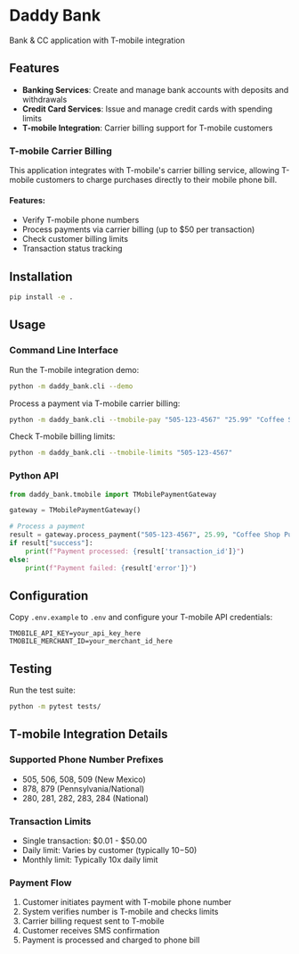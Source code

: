 # Daddy Bank
Bank & CC application with T-mobile integration

## Features

- **Banking Services**: Create and manage bank accounts with deposits and withdrawals
- **Credit Card Services**: Issue and manage credit cards with spending limits
- **T-mobile Integration**: Carrier billing support for T-mobile customers

### T-mobile Carrier Billing

This application integrates with T-mobile's carrier billing service, allowing T-mobile customers to charge purchases directly to their mobile phone bill.

#### Features:
- Verify T-mobile phone numbers
- Process payments via carrier billing (up to $50 per transaction)
- Check customer billing limits
- Transaction status tracking

## Installation

```bash
pip install -e .
```

## Usage

### Command Line Interface

Run the T-mobile integration demo:
```bash
python -m daddy_bank.cli --demo
```

Process a payment via T-mobile carrier billing:
```bash
python -m daddy_bank.cli --tmobile-pay "505-123-4567" "25.99" "Coffee Shop"
```

Check T-mobile billing limits:
```bash
python -m daddy_bank.cli --tmobile-limits "505-123-4567"
```

### Python API

```python
from daddy_bank.tmobile import TMobilePaymentGateway

gateway = TMobilePaymentGateway()

# Process a payment
result = gateway.process_payment("505-123-4567", 25.99, "Coffee Shop Purchase")
if result["success"]:
    print(f"Payment processed: {result['transaction_id']}")
else:
    print(f"Payment failed: {result['error']}")
```

## Configuration

Copy `.env.example` to `.env` and configure your T-mobile API credentials:

```
TMOBILE_API_KEY=your_api_key_here
TMOBILE_MERCHANT_ID=your_merchant_id_here
```

## Testing

Run the test suite:
```bash
python -m pytest tests/
```

## T-mobile Integration Details

### Supported Phone Number Prefixes
- 505, 506, 508, 509 (New Mexico)
- 878, 879 (Pennsylvania/National)
- 280, 281, 282, 283, 284 (National)

### Transaction Limits
- Single transaction: $0.01 - $50.00
- Daily limit: Varies by customer (typically $10-$50)
- Monthly limit: Typically 10x daily limit

### Payment Flow
1. Customer initiates payment with T-mobile phone number
2. System verifies number is T-mobile and checks limits
3. Carrier billing request sent to T-mobile
4. Customer receives SMS confirmation
5. Payment is processed and charged to phone bill
